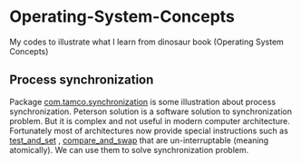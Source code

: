 # Operating-System-Concepts
My codes to illustrate what I learn from dinosaur book (Operating System Concepts)

## Process synchronization
Package [com.tamco.synchronization](com.tamco.synchronization)
is some illustration about process synchronization. 
Peterson solution is a software solution to synchronization
problem. But it is complex and not useful in modern computer
architecture. Fortunately most of architectures now provide
special instructions such as [test_and_set](https://en.wikipedia.org/wiki/Test-and-set)
, [compare_and_swap](https://en.wikipedia.org/wiki/Compare-and-swap)
that are un-interruptable (meaning atomically). We
can use them to solve synchronization problem.